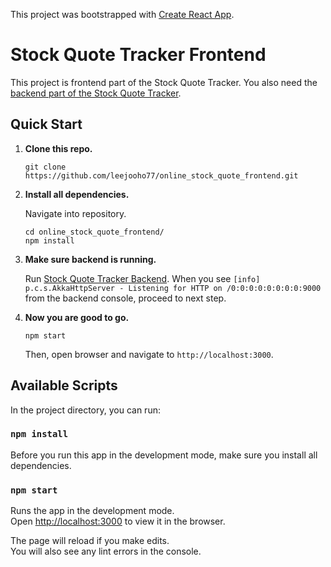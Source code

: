 This project was bootstrapped with [Create React App](https://github.com/facebook/create-react-app).

# Stock Quote Tracker Frontend

This project is frontend part of the Stock Quote Tracker. 
You also need the [backend part of the Stock Quote Tracker](https://github.com/leejooho77/online_stock_quote_backend).

## Quick Start

1. **Clone this repo.**
    
    ```shell
    git clone https://github.com/leejooho77/online_stock_quote_frontend.git
    ```

1. **Install all dependencies.**
    
    Navigate into repository.
    
    ```shell
    cd online_stock_quote_frontend/
    npm install
    ```

1. **Make sure backend is running.**
    
    Run [Stock Quote Tracker Backend](https://github.com/leejooho77/online_stock_quote_backend).
    When you see `[info] p.c.s.AkkaHttpServer - Listening for HTTP on /0:0:0:0:0:0:0:0:9000` from the backend console, proceed to next step.

1. **Now you are good to go.**
    
    ```shell
    npm start
    ```

    Then, open browser and navigate to `http://localhost:3000`.

## Available Scripts

In the project directory, you can run:

### `npm install`

Before you run this app in the development mode, make sure you install all dependencies.

### `npm start`

Runs the app in the development mode.<br>
Open [http://localhost:3000](http://localhost:3000) to view it in the browser.

The page will reload if you make edits.<br>
You will also see any lint errors in the console.
